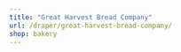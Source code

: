 ```yaml
---
title: "Great Harvest Bread Company"
url: /draper/great-harvest-bread-company/
shop: bakery
---
```

